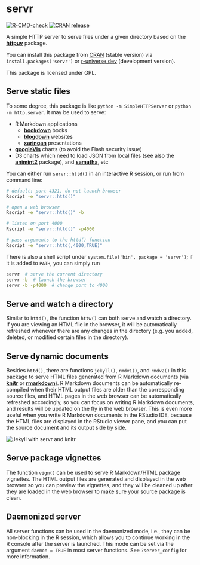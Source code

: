 # servr

<!-- badges: start -->
[![R-CMD-check](https://github.com/yihui/servr/actions/workflows/R-CMD-check.yaml/badge.svg)](https://github.com/yihui/servr/actions/workflows/R-CMD-check.yaml)
[![CRAN release](https://www.r-pkg.org/badges/version/servr)](https://cran.r-project.org/package=servr)
<!-- badges: end -->


A simple HTTP server to serve files under a given directory based on the
[**httpuv**](https://cran.r-project.org/package=httpuv) package.

You can install this package from
[CRAN](https://cran.r-project.org/package=servr) (stable version) via `install.packages('servr')` or
[r-universe.dev](https://yihui.r-universe.dev) (development version).

This package is licensed under GPL.

## Serve static files

To some degree, this package is like `python -m SimpleHTTPServer` or `python -m
http.server`. It may be used to serve:

- R Markdown applications
    - [**bookdown**](https://github.com/rstudio/bookdown) books
    - [**blogdown**](https://github.com/rstudio/blogdown) websites
    - [**xaringan**](https://github.com/yihui/xaringan) presentations
- [**googleVis**](https://cran.r-project.org/package=googleVis) charts (to avoid
  the Flash security issue)
- D3 charts which need to load JSON from local files (see also the
  [**animint2**](https://github.com/tdhock/animint2) package), and
  [**samatha**](https://github.com/DASpringate/samatha), etc

You can either run `servr::httd()` in an interactive R session, or run from
command line:

```bash
# default: port 4321, do not launch browser
Rscript -e "servr::httd()"

# open a web browser
Rscript -e "servr::httd()" -b

# listen on port 4000
Rscript -e "servr::httd()" -p4000

# pass arguments to the httd() function
Rscript -e "servr::httd(,4000,TRUE)"
```

There is also a shell script under `system.file('bin', package = 'servr')`;
if it is added to `PATH`, you can simply run

```bash
servr  # serve the current directory
servr -b  # launch the browser
servr -b -p4000  # change port to 4000
```

## Serve and watch a directory

Similar to `httd()`, the function `httw()` can both serve and watch a directory.
If you are viewing an HTML file in the browser, it will be automatically
refreshed whenever there are any changes in the directory (e.g. you added,
deleted, or modified certain files in the directory).

## Serve dynamic documents

Besides `httd()`, there are functions `jekyll()`, `rmdv1()`, and `rmdv2()` in
this package to serve HTML files generated from R Markdown documents (via
[**knitr**](https://yihui.org/knitr/) or
[**rmarkdown**](https://rmarkdown.rstudio.com)). R Markdown documents can be
automatically re-compiled when their HTML output files are older than the
corresponding source files, and HTML pages in the web browser can be
automatically refreshed accordingly, so you can focus on writing R Markdown
documents, and results will be updated on the fly in the web browser. This is
even more useful when you write R Markdown documents in the RStudio IDE, because
the HTML files are displayed in the RStudio viewer pane, and you can put the
source document and its output side by side.

![Jekyll with servr and knitr](http://i.imgur.com/gKVGhiP.png)

## Serve package vignettes

The function `vign()` can be used to serve R Markdown/HTML package vignettes.
The HTML output files are generated and displayed in the web browser so you can
preview the vignettes, and they will be cleaned up after they are loaded in the
web browser to make sure your source package is clean.

## Daemonized server

All server functions can be used in the daemonized mode, i.e., they can be
non-blocking in the R session, which allows you to continue working in the R
console after the server is launched. This mode can be set via the argument
`daemon = TRUE` in most server functions. See `?server_config` for more
information.

